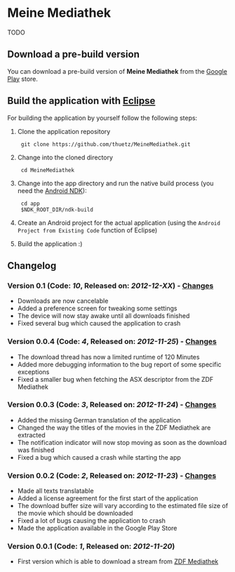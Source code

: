 # Meine Mediathek
TODO

## Download a pre-build version
You can download a pre-build version of **Meine Mediathek** from the [Google Play][1] store.

## Build the application with [Eclipse][2]
For building the application by yourself follow the following steps:

  1. Clone the application repository

          git clone https://github.com/thuetz/MeineMediathek.git
       
  2. Change into the cloned directory

          cd MeineMediathek

  3. Change into the app directory and run the native build process (you need the [Android NDK][3]):

          cd app
          $NDK_ROOT_DIR/ndk-build

  4. Create an Android project for the actual application (using the `Android Project from Existing Code` function of Eclipse)
  5. Build the application :)

## Changelog
### Version 0.1 (Code: *10*, Released on: ***2012-12-XX***) - [Changes][103]
* Downloads are now cancelable
* Added a preference screen for tweaking some settings
* The device will now stay awake until all downloads finished
* Fixed several bug which caused the application to crash

### Version 0.0.4 (Code: *4*, Released on: ***2012-11-25***) - [Changes][102]
* The download thread has now a limited runtime of 120 Minutes
* Added more debugging information to the bug report of some specific exceptions
* Fixed a smaller bug when fetching the ASX descriptor from the ZDF Mediathek

### Version 0.0.3 (Code: *3*, Released on: ***2012-11-24***) - [Changes][101]
* Added the missing German translation of the application
* Changed the way the titles of the movies in the ZDF Mediathek are extracted
* The notification indicator will now stop moving as soon as the download was finished
* Fixed a bug which caused a crash while starting the app

### Version 0.0.2 (Code: *2*, Released on: ***2012-11-23***) - [Changes][100]
* Made all texts translatable
* Added a license agreement for the first start of the application
* The download buffer size will vary according to the estimated file size of the movie which should be downloaded
* Fixed a lot of bugs causing the application to crash
* Made the application available in the Google Play Store

### Version 0.0.1 (Code: *1*, Released on: ***2012-11-20***)
* First version which is able to download a stream from [ZDF Mediathek][4]

 [1]: https://play.google.com/store/apps/details?id=com.halcyonwaves.apps.meinemediathek
 [2]: http://www.eclipse.org/
 [3]: http://developer.android.com/tools/sdk/ndk/index.html
 [4]: http://www.zdf.de/ZDFmediathek/hauptnavigation/startseite?flash=off
 [100]: https://github.com/thuetz/MeineMediathek/compare/v0.0.1...v0.0.2 
 [101]: https://github.com/thuetz/MeineMediathek/compare/v0.0.2...v0.0.3 
 [102]: https://github.com/thuetz/MeineMediathek/compare/v0.0.3...v0.0.4 
 [103]: https://github.com/thuetz/MeineMediathek/compare/v0.0.4...v0.1